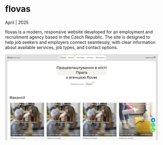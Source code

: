 # flovas

April | 2025

flovas is a modern, responsive website developed for an employment and recruitment agency based in the Czech Republic. The site is designed to help job seekers and employers connect seamlessly, with clear information about available services, job types, and contact options.

![flovas hero screenshot](./public/ss/flovas-ss-v6-c.png)
